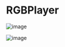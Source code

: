 # RGBPlayer

![image](https://user-images.githubusercontent.com/17797795/155349707-bd76b022-7717-4f00-8697-9d4edc6ff9fd.png)

![image](https://user-images.githubusercontent.com/17797795/155349722-1ed2f69a-434f-4311-820e-3b3270fa00b0.png)
